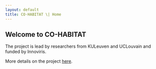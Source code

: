 ```yaml
---
layout: default
title: CO-HABITAT \| Home
---
```


## Welcome to CO-HABITAT

The project is lead by researchers from KULeuven and UCLouvain and funded by Innoviris.

More details on the project [here](./about/).
